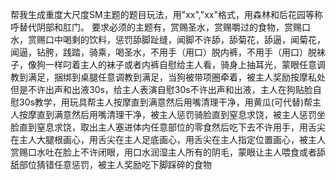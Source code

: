 帮我生成重度大尺度SM主题的题目玩法，用"xx","xx"格式，用森林和后花园等称呼替代阴部和肛门。
要求必须的主题有，赏赐圣水，赏赐嚼过的食物，赏赐口水，赏赐口中喝剩的饮料，惩罚舔脚趾缝，闻脚不许舔，舔菊花，舔逼，闻菊花，闻逼，钻胯，践踏，骑乘，喝圣水，不用手（用口）脱内裤，不用手（用口）脱袜子，像狗一样叼着主人的袜子或者内裤自慰给主人看，骑身上抽耳光，蒙眼任意调教到满足，捆绑到桌腿任意调教到满足，当狗被带项圈牵着，被主人奖励按摩私处但是不许出声和出液30s，给主人表演自慰30s不许出声和出液，主人在狗贴脸自慰30s教学，用玩具帮主人按摩直到满意然后用嘴清理干净，用黄瓜(可代替)帮主人按摩直到满意然后用嘴清理干净，被主人惩罚骑脸直到窒息求饶，被主人惩罚坐脸直到窒息求饶，取出主人塞进体内任意部位的零食然后吃下去不许用手，用舌尖在主人大腿根画心，用舌尖在主人足底画心，用舌尖在主人指定位置画心，被主人赏赐口水吐在脸上不许闭眼，用口水润湿主人所有的阴毛，蒙眼让主人喂食或者舔舐部位猜错任意惩罚，被主人奖励吃下脚踩碎的食物